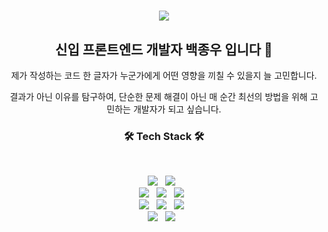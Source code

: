 <h1 align="center">
  <img src="https://capsule-render.vercel.app/api?type=wave&color=auto&height=300&section=header&text=🫲Jongwoo%20Baeck🫱&fontSize=90" />  
</h1>

<h2 align="center">
  신입 프론트엔드 개발자 백종우 입니다 👤
</h2>

<p align="center">
  제가 작성하는 코드 한 글자가 누군가에게 어떤 영향을 끼칠 수 있을지 늘 고민합니다.
  <br />
</p>

<p align="center">
  결과가 아닌 이유를 탐구하여, 단순한 문제 해결이 아닌 매 순간 최선의 방법을 위해 고민하는 개발자가 되고 싶습니다.
</p>



<h3 align="center"><b>🛠 Tech Stack 🛠</b></h3>
</br>
<p align="center">
  <img src="https://img.shields.io/badge/HTML5-E34F26?style=flat-square&logo=HTML5&logoColor=white"/></a> &nbsp
  <img src="https://img.shields.io/badge/CSS3-1572B6?style=flat-square&logo=CSS3&logoColor=white"/></a> &nbsp
  <br />
  <img src="https://img.shields.io/badge/JavaScript-F7DF1E?style=flat-square&logo=JavaScript&logoColor=white"/></a> &nbsp
  <img src="https://img.shields.io/badge/React-61DAFB?style=flat-square&logo=React&logoColor=white"/></a> &nbsp
  <img src="https://img.shields.io/badge/reactquery-FF4154?style=flat-square&logo=reactquery&logoColor=white"/></a> &nbsp
  <br />
  <img src="https://img.shields.io/badge/Node.js-339933?style=flat-square&logo=Node.js&logoColor=white"/></a> &nbsp
  <img src="https://img.shields.io/badge/MongoDB-47A248?style=flat-square&logo=MongoDB&logoColor=white"/></a> &nbsp
  <img src="https://img.shields.io/badge/Socket I.O-010101?style=flat-square&logo=socketdotio&logoColor=white"/></a> &nbsp
  <br />
  <img src="https://img.shields.io/badge/Netlify-00C7B7?style=flat-square&logo=netlify&logoColor=white"/></a> &nbsp 
  <img src="https://img.shields.io/badge/Amazon AWS-232F3E?style=flat-square&logo=Amazon%20AWS&logoColor=white"/></a> &nbsp 
</p>
